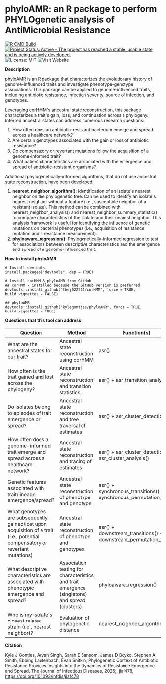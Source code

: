 # phyloAMR: an R package to perform PHYLOgenetic analysis of AntiMicrobial Resistance 

[![R CMD Build](https://github.com/kylegontjes/phyloAMR/actions/workflows/ci.yml/badge.svg)](https://github.com/kylegontjes/phyloAMR/actions/workflows/ci.yml) 
[![Project Status: Active - The project has reached a stable, usable state and is being actively developed.](https://www.repostatus.org/badges/latest/active.svg)](https://www.repostatus.org/#active)
[![License: MIT](https://img.shields.io/badge/license-MIT-blue.svg)](https://cran.r-project.org/web/licenses/MIT)
[![Visit Website](https://img.shields.io/badge/Website-Visit-blue)]([\[https://example.com](https://kylegontjes.github.io/phyloAMR/)])


**Description**

phyloAMR is an R package that characterizes the evolutionary history of genome-influenced traits and investigate phenotype-genotype associations. This package can be applied to genome-influenced traits, including antibiotic resistance, infection severity, source of infection, and genotypes.  

Leveraging corHMM's ancestral state reconstruction, this package characterizes a trait's gain, loss, and continuation across a phylogeny. Inferred ancestral states can address numerous research questions:  
1. How often does an antibiotic-resistant bacterium emerge and spread across a healthcare network?
2. Are certain genotypes associated with the gain or loss of antibiotic resistance?  
3. Do compensatory or revertant mutations follow the acquisition of a genome-informed trait? 
4. What patient characteristics are associated with the emergence and spread of antibiotic-resistant organisms?

Additional phylogenetically-informed algorithms, that do not use ancestral state reconstruction, have been developed:
1. **nearest_neighbor_algorithm()**: Identification of an isolate's nearest neighbor on the phylogenetic tree. Can be used to identify an isolate's nearest neighbor without a feature (i.e., susceptible neighbor of a resistant isolate). This method can be combined with nearest_neighbor_analysis() and nearest_neighbor_summary_statistic() to compare characteristics of the isolate and their nearest neighbor. This analysis framework is useful for identifying the influence of genetic mutations on bacterial phenotypes (i.e., acquisition of resistance mutation and a resistance measurement).
2. **phyloaware_regression()**: Phylogenetically-informed regression to test for associations between descriptive characteristics and the emergence and spread of a genome-influenced trait.

**How to install phyloAMR**

```
# Install devtools
install.packages("devtools", dep = TRUE)

# Install corHMM & phyloAMR from GitHub
## corHMM - installed because the GitHub version is preferred
devtools::install_github("thej022214/corHMM", force = TRUE, build_vignettes = FALSE)

## phyloAMR
devtools::install_github("kylegontjes/phyloAMR", force = TRUE, build_vignettes = TRUE)
```

**Questions that this tool can address**

| Question | Method | Function(s) | Inputs | Output |
|---|---|---|---|---|
| What are the ancestral states for our trait? | Ancestral state reconstruction using corHMM | asr() | Dataframe with a trait and a phylogenetic tree | Ancestral reconstruction states | 
| How often is the trait gained and lost across the phylogeny? | Ancestral state reconstruction and transition statistics | asr() + asr_transition_analysis() | Ancestral reconstruction states from asr() | Descriptive statistics on trait gain, loss, and continuation |
| Do isolates belong to episodes of trait emergence or spread? | Ancestral state reconstruction and tree traversal of estimates | asr() + asr_cluster_detection() | Dataframe with genome-influenced trait and a phylogenetic tree | Ancestral reconstruction and calls for phylogenetic clusters and singletons | 
| How often does a genome-informed trait emerge and spread across a healthcare network? | Ancestral state reconstruction and tracing of estimates| asr() + asr_cluster_detection() + asr_cluster_analysis() | Dataframe with genome-influenced trait and a phylogenetic tree | Descriptive statistics on phylogenetic cluster calls and singletons | 
| Genetic features associated with trait/lineage emergence/spread? | Ancestral state reconstruction of phenotype and genotype | asr() + synchronous_transitions() + synchronous_permutation_test() | Dataframe with genome-influenced trait + genotypes of interest and a phylogenetic tree | Two traits with synchronous episodes of gain or loss |
| What genotypes are subsequently gained/lost upon acquisition of a trait (i.e., potential compensatory or revertant mutations) | Ancestral state reconstruction of phenotype and genotypes | asr() + downstream_transitions()  + downstream_permutation_test() | Dataframe with genome-influenced trait + genotypes of interest and a phylogenetic tree | Genotypes classified as downstream mutations from a traits gain event |  
| What descriptive characteristics are associated with phenotypic emergence and spread? | Association testing for characteristics and trait emergence (singletons) and spread (clusters) | phyloaware_regression() | Cluster calls from asr_cluster_detection() algorithm and a dataframe with characteristics of interest | Statistical association testing results for characteristics of interest | 
| Who is my isolate's closest related strain (i.e., nearest neighbor)? | Evaluation of phylogenetic distance | nearest_neighbor_algorithm() | Dataframe with genome-influenced trait and a phylogenetic tree | An isolate's nearest neighbor |  

**Citation**

Kyle J Gontjes, Aryan Singh, Sarah E Sansom, James D Boyko, Stephen A Smith, Ebbing Lautenbach, Evan Snitkin, Phylogenetic Context of Antibiotic Resistance Provides Insights into the Dynamics of Resistance Emergence and Spread, The Journal of Infectious Diseases, 2025;, jiaf478, https://doi.org/10.1093/infdis/jiaf478
